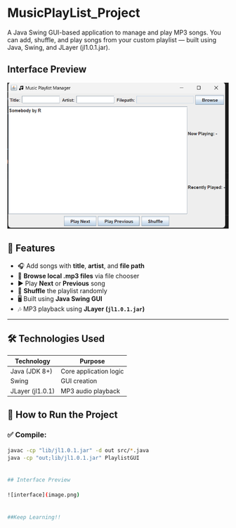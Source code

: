 # MusicPlayList_Project

A Java Swing GUI-based application to manage and play MP3 songs.
You can add, shuffle, and play songs from your custom playlist — built using Java, Swing, and JLayer (jl1.0.1.jar).

## Interface Preview
![ui preview ](image.png)

## 📌 Features

- 🎧 Add songs with **title**, **artist**, and **file path**
- 📂 **Browse local .mp3 files** via file chooser
- ▶️ Play **Next** or **Previous** song
- 🔀 **Shuffle** the playlist randomly
- 🖥️ Built using **Java Swing GUI**
- 🎶 MP3 playback using **JLayer (`jl1.0.1.jar`)**

---

## 🛠️ Technologies Used

| Technology       | Purpose                      |
|------------------|-------------------------------|
| Java (JDK 8+)     | Core application logic         |
| Swing             | GUI creation                   |
| JLayer (jl1.0.1)  | MP3 audio playback             |

## 🚀 How to Run the Project


### ✅ Compile:
```bash
javac -cp "lib/jl1.0.1.jar" -d out src/*.java
java -cp "out;lib/jl1.0.1.jar" PlaylistGUI


## Interface Preview

![interface](image.png)


##Keep Learning!!
